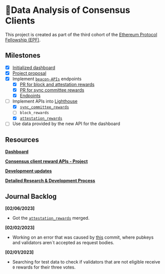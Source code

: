 # 💾Data Analysis of Consensus Clients

This project is created as part of the third cohort of the [Ethereum Protocol Fellowship (EPF)](https://github.com/eth-protocol-fellows/cohort-three/blob/master/program-guide/program-details.md).

## Milestones

- [x] [Initialized dashboard](https://kevinbogner-data-analysis-consensus-clients-app-lz484x.streamlitapp.com/)
- [x] [Project proposal](https://github.com/eth-protocol-fellows/cohort-three/blob/master/projects/consensus_client_reward_APIs.md)
- [x] Implement [`beacon-APIs`](https://github.com/ethereum/beacon-APIs) endpoints
  - [x] [PR for block and attestation rewards](https://github.com/ethereum/beacon-APIs/pull/260)
  - [x] [PR for sync committee rewards](https://github.com/ethereum/beacon-APIs/pull/262)
  - [x] [Endpoints](https://ethereum.github.io/beacon-APIs/?urls.primaryName=dev#/Experimental)
- [ ] Implement APIs into [Lighthouse](https://github.com/sigp/lighthouse)
  - [x] [`sync_committee_rewards`](https://github.com/sigp/lighthouse/pull/3790)
  - [ ] `block_rewards`
  - [x] [`attestation_rewards`](https://github.com/sigp/lighthouse/pull/3822)
- [ ] Use data provided by the new API for the dashboard

## Resources

[**Dashboard**](https://kevinbogner-data-analysis-consensus-clients-app-lz484x.streamlitapp.com/)

[**Consensus client reward APIs - Project**](https://github.com/eth-protocol-fellows/cohort-three/blob/master/projects/consensus_client_reward_APIs.md)

[**Development updates**](https://github.com/eth-protocol-fellows/cohort-three/blob/master/development-updates.md#kevinbogner)

[**Detailed Research & Development Process**](https://github.com/eth-protocol-fellows/cohort-three/blob/master/notes/kevinbogner.md)

## Journal Backlog
**[02/06/2023]**
- Got the [`attestation_rewards`](https://github.com/sigp/lighthouse/pull/3822) merged. 

**[02/02/2023]**
- Working on an error that was caused by [this](https://github.com/sigp/lighthouse/pull/3822/commits/e8c93ffd79026d9ca8e517df747a99173ba1f071) commit, where pubkeys and validators aren`t accepted as request bodies.

**[02/01/2023]**
- Searching for test data to check if validators that are not eligible receive `0` rewards for their three votes.
